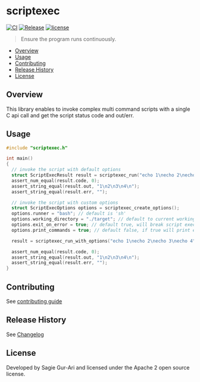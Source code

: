 # scriptexec

[![CI](https://github.com/sagiegurari/c_scriptexec/workflows/CI/badge.svg?branch=master)](https://github.com/sagiegurari/c_scriptexec/actions)
[![Release](https://img.shields.io/github/v/release/sagiegurari/c_scriptexec)](https://github.com/sagiegurari/c_scriptexec/releases)
[![license](https://img.shields.io/github/license/sagiegurari/c_scriptexec)](https://github.com/sagiegurari/c_scriptexec/blob/master/LICENSE)

> Ensure the program runs continuously.

* [Overview](#overview)
* [Usage](#usage)
* [Contributing](.github/CONTRIBUTING.md)
* [Release History](CHANGELOG.md)
* [License](#license)

<a name="overview"></a>
## Overview
This library enables to invoke complex multi command scripts with a single C api call and get the script status code and out/err.

<a name="usage"></a>
## Usage

```c
#include "scriptexec.h"

int main()
{
  // invoke the script with default options
  struct ScriptExecResult result = scriptexec_run("echo 1\necho 2\necho 3\necho 4");
  assert_num_equal(result.code, 0);
  assert_string_equal(result.out, "1\n2\n3\n4\n");
  assert_string_equal(result.err, "");

  // invoke the script with custom options
  struct ScriptExecOptions options = scriptexec_create_options();
  options.runner = "bash"; // default is 'sh'
  options.working_directory = "./target"; // default to current working directory
  options.exit_on_error = true; // default true, will break script execution on any error
  options.print_commands = true; // default false, if true will print every command before invocation

  result = scriptexec_run_with_options("echo 1\necho 2\necho 3\necho 4", options);

  assert_num_equal(result.code, 0);
  assert_string_equal(result.out, "1\n2\n3\n4\n");
  assert_string_equal(result.err, "");
}
```

## Contributing
See [contributing guide](.github/CONTRIBUTING.md)

<a name="history"></a>
## Release History

See [Changelog](CHANGELOG.md)

<a name="license"></a>
## License
Developed by Sagie Gur-Ari and licensed under the Apache 2 open source license.
